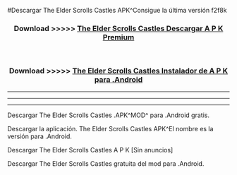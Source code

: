 #Descargar The Elder Scrolls Castles  APK^Consigue la última versión f2f8k



<div align="center">
<h3>Download >>>>> <a href="https://es-sites.web.app/?es= The Elder Scrolls Castles ">The Elder Scrolls Castles  Descargar A P K Premium</a></h3><br>

<h3>Download >>>>> <a href="https://es-sites.web.app/?es= The Elder Scrolls Castles ">The Elder Scrolls Castles  Instalador de A P K para .Android</a></h3>
</div>


----------------------------------------------------------

----------------------------------------------------------

----------------------------------------------------------

Descargar The Elder Scrolls Castles  .APK^MOD^ para .Android gratis.

Descargar la aplicación. The Elder Scrolls Castles  APK^El nombre es la versión para .Android.

Descargar The Elder Scrolls Castles  A P K [Sin anuncios]

Descargar The Elder Scrolls Castles  gratuita del mod para .Android.